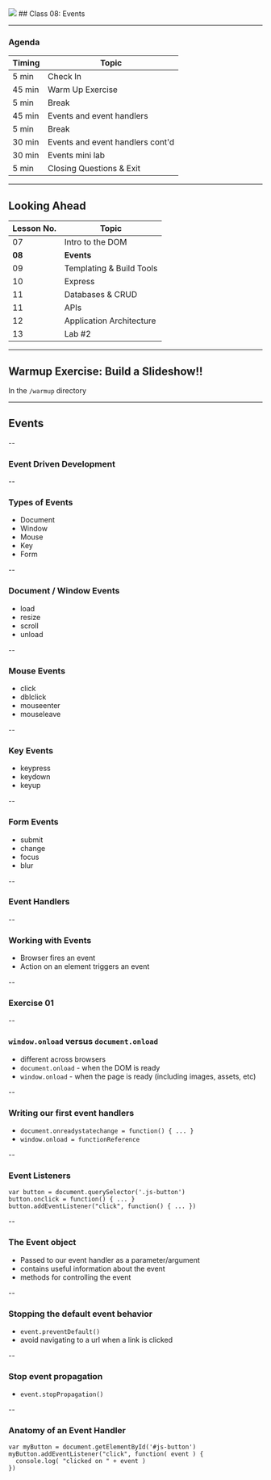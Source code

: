 

<img src="https://ga-core.s3.amazonaws.com/production/uploads/program/default_image/5225/JS-logo-official.png" style="max-width: 100px; border: none; box-shadow: none" />
## Class 08: Events

---
### Agenda
| Timing | Topic                                    |
| ------ | ---------------------------------------- |
| 5  min | Check In                                 |
| 45 min | Warm Up Exercise                         |
| 5  min | Break                                    |
| 45 min | Events and event handlers                |
| 5  min | Break                                    |
| 30 min | Events and event handlers cont'd         |
| 30 min | Events mini lab                          |
| 5  min | Closing Questions & Exit                 |

---
## Looking Ahead

| Lesson No. |        Topic             |
| ---------- | ------------------------ |
|     07     | Intro to the DOM         |
|   **08**   | **Events**               |
|     09     | Templating & Build Tools |
|     10     | Express                  |
|     11     | Databases & CRUD         |
|     11     | APIs                     |
|     12     | Application Architecture |
|     13     | Lab #2                   |

---
## Warmup Exercise: Build a Slideshow!!
In the `/warmup` directory

---
## Events

--
### Event Driven Development

--
### Types of Events
- Document
- Window
- Mouse
- Key
- Form

--
### Document / Window Events
- load
- resize
- scroll
- unload

--
### Mouse Events
- click
- dblclick
- mouseenter
- mouseleave

--
### Key Events
- keypress
- keydown
- keyup

--
### Form Events
- submit
- change
- focus
- blur

--
### Event Handlers

--
### Working with Events
- Browser fires an event
- Action on an element triggers an event

--
### Exercise 01

--
### `window.onload` versus `document.onload`
- different across browsers
- `document.onload` - when the DOM is ready
- `window.onload` - when the page is ready (including images, assets, etc)

--
### Writing our first event handlers
- `document.onreadystatechange = function() { ... }`
- `window.onload = functionReference`

--
### Event Listeners
```
var button = document.querySelector('.js-button')
button.onclick = function() { ... }
button.addEventListener("click", function() { ... })
```

--
### The Event object
- Passed to our event handler as a parameter/argument
- contains useful information about the event
- methods for controlling the event

--
### Stopping the default event behavior
- `event.preventDefault()`
- avoid navigating to a url when a link is clicked

--
### Stop event propagation
- `event.stopPropagation()`


--
### Anatomy of an Event Handler
```
var myButton = document.getElementById('#js-button')
myButton.addEventListener("click", function( event ) {
  console.log( "clicked on " + event )
})
```
